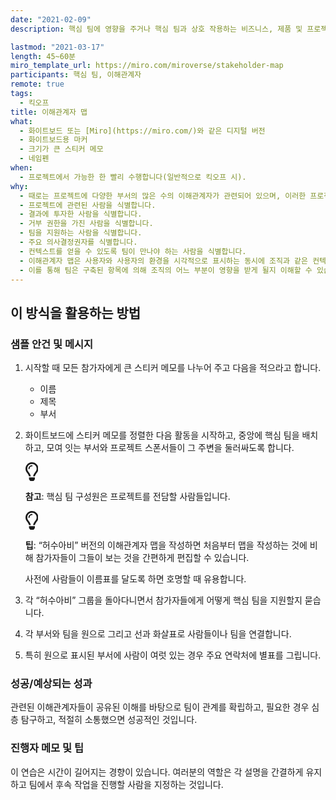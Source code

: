 ```yaml
---
date: "2021-02-09"
description: 핵심 팀에 영향을 주거나 핵심 팀과 상호 작용하는 비즈니스, 제품 및 프로젝트 이해관계자를 매핑합니다.

lastmod: "2021-03-17"
length: 45~60분
miro_template_url: https://miro.com/miroverse/stakeholder-map
participants: 핵심 팀, 이해관계자
remote: true
tags:
  - 킥오프
title: 이해관계자 맵
what:
  - 화이트보드 또는 [Miro](https://miro.com/)와 같은 디지털 버전
  - 화이트보드용 마커
  - 크기가 큰 스티커 메모
  - 네임펜
when:
  - 프로젝트에서 가능한 한 빨리 수행합니다(일반적으로 킥오프 시).
why:
  - 때로는 프로젝트에 다양한 부서의 많은 수의 이해관계자가 관련되어 있으며, 이러한 프로젝트를 식별해야 합니다.
  - 프로젝트에 관련된 사람을 식별합니다.
  - 결과에 투자한 사람을 식별합니다.
  - 거부 권한을 가진 사람을 식별합니다.
  - 팀을 지원하는 사람을 식별합니다.
  - 주요 의사결정권자를 식별합니다.
  - 컨텍스트를 얻을 수 있도록 팀이 만나야 하는 사람을 식별합니다.
  - 이해관계자 맵은 사용자와 사용자의 환경을 시각적으로 표시하는 동시에 조직과 같은 컨텍스트 내에서 연결을 보여 줍니다.
  - 이를 통해 팀은 구축된 항목에 의해 조직의 어느 부분이 영향을 받게 될지 이해할 수 있습니다.
---
```


<h2 id="how-to-use-this-method">이 방식을 활용하는
방법</h2>

<div class="bg-gray-dark p-lg-5 p-3 mb-4"><div
class="col-lg-9"><h3
id="sample-agenda--prompts">샘플 안건 및 메시지</h3>

<ol>

<li>

<p>시작할 때 모든 참가자에게 큰 스티커 메모를 나누어 주고 다음을 적으라고 합니다.</p>

<ul>

<li>이름</li>

<li>제목</li>

<li>부서</li>

</ul>

</li>

<li>

<p>화이트보드에 스티커 메모를 정렬한 다음 활동을 시작하고, 중앙에 핵심 팀을 배치하고, 모여 잇는 부서와
프로젝트 스폰서들이 그 주변을 둘러싸도록 합니다.</p>

<div class="callout td-box--gray-darkest p-3 my-5
border-bottom border-right border-left border-top row"><div
class="col-1 row align-items-center
justify-content-center"><svg height="30"
aria-hidden="true" focusable="false"
data-prefix="far" data-icon="lightbulb"
role="img" xmlns="http://www.w3.org/2000/svg"
viewBox="0 0 352 512" class="svg-inline--fa
fa-lightbulb"><path fill="currentColor"
d="M176 80c-52.94 0-96 43.06-96 96 0 8.84 7.16 16 16 16s16-7.16
16-16c0-35.3 28.72-64 64-64 8.84 0 16-7.16 16-16s-7.16-16-16-16zM96.06
459.17c0 3.15.93 6.22 2.68 8.84l24.51 36.84c2.97 4.46 7.97 7.14 13.32
7.14h78.85c5.36 0 10.36-2.68 13.32-7.14l24.51-36.84c1.74-2.62 2.67-5.7
2.68-8.84l.05-43.18H96.02l.04 43.18zM176 0C73.72 0 0 82.97 0 176c0
44.37 16.45 84.85 43.56 115.78 16.64 18.99 42.74 58.8 52.42
92.16v.06h48v-.12c-.01-4.77-.72-9.51-2.15-14.07-5.59-17.81-22.82-64.77-62.17-109.67-20.54-23.43-31.52-53.15-31.61-84.14-.2-73.64
59.67-128 127.95-128 70.58 0 128 57.42 128 128 0 30.97-11.24
60.85-31.65 84.14-39.11 44.61-56.42 91.47-62.1 109.46a47.507 47.507 0
0 0-2.22 14.3v.1h48v-.05c9.68-33.37 35.78-73.18 52.42-92.16C335.55
260.85 352 220.37 352 176 352 78.8 273.2 0 176 0z"
class=""></path></svg></div><div
class="col-11"><p><strong>참고</strong>:
핵심 팀 구성원은 프로젝트를 전담할 사람들입니다.</p></div></div>

<div class="callout td-box--gray-darkest p-3 my-5
border-bottom border-right border-left border-top row"><div
class="col-1 row align-items-center
justify-content-center"><svg height="30"
aria-hidden="true" focusable="false"
data-prefix="far" data-icon="lightbulb"
role="img" xmlns="http://www.w3.org/2000/svg"
viewBox="0 0 352 512" class="svg-inline--fa
fa-lightbulb"><path fill="currentColor"
d="M176 80c-52.94 0-96 43.06-96 96 0 8.84 7.16 16 16 16s16-7.16
16-16c0-35.3 28.72-64 64-64 8.84 0 16-7.16 16-16s-7.16-16-16-16zM96.06
459.17c0 3.15.93 6.22 2.68 8.84l24.51 36.84c2.97 4.46 7.97 7.14 13.32
7.14h78.85c5.36 0 10.36-2.68 13.32-7.14l24.51-36.84c1.74-2.62 2.67-5.7
2.68-8.84l.05-43.18H96.02l.04 43.18zM176 0C73.72 0 0 82.97 0 176c0
44.37 16.45 84.85 43.56 115.78 16.64 18.99 42.74 58.8 52.42
92.16v.06h48v-.12c-.01-4.77-.72-9.51-2.15-14.07-5.59-17.81-22.82-64.77-62.17-109.67-20.54-23.43-31.52-53.15-31.61-84.14-.2-73.64
59.67-128 127.95-128 70.58 0 128 57.42 128 128 0 30.97-11.24
60.85-31.65 84.14-39.11 44.61-56.42 91.47-62.1 109.46a47.507 47.507 0
0 0-2.22 14.3v.1h48v-.05c9.68-33.37 35.78-73.18 52.42-92.16C335.55
260.85 352 220.37 352 176 352 78.8 273.2 0 176 0z"
class=""></path></svg></div><div
class="col-11"><p><strong>팁</strong>:
“허수아비” 버전의 이해관계자 맵을 작성하면 처음부터 맵을 작성하는 것에 비해 참가자들이 그들이 보는 것을 간편하게 편집할 수
있습니다.</p></div></div>

<p>사전에 사람들이 이름표를 달도록 하면 호명할 때 유용합니다.</p>

</li>

<li>

<p>각 “허수아비” 그룹을 돌아다니면서 참가자들에게 어떻게 핵심 팀을 지원할지 묻습니다.</p>

</li>

<li>

<p>각 부서와 팀을 원으로 그리고 선과 화살표로 사람들이나 팀을 연결합니다.</p>

</li>

<li>

<p>특히 원으로 표시된 부서에 사람이 여럿 있는 경우 주요 연락처에 별표를 그립니다.</p>

</li>

</ol>

</div></div>

<div class="bg-gray-dark p-lg-5 p-3 mb-4"><div
class="col-lg-9"><h3
id="successexpected-outcomes">성공/예상되는 성과</h3>

<p>관련된 이해관계자들이 공유된 이해를 바탕으로 팀이 관계를 확립하고, 필요한 경우 심층 탐구하고, 적절히
소통했으면 성공적인 것입니다.</div></div>

<div class="bg-gray-dark p-lg-5 p-3 mb-4"><div
class="col-lg-9"><h3
id="facilitator-notes--tips">진행자 메모 및 팁</h3>

<p>이 연습은 시간이 길어지는 경향이 있습니다. 여러분의 역할은 각 설명을 간결하게 유지하고 팀에서 후속 작업을
진행할 사람을 지정하는 것입니다.</div></div>
